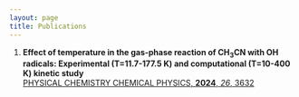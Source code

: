 ```yaml
---
layout: page
title: Publications
---
```


1. **Effect of temperature in the gas-phase reaction of CH<sub>3</sub>CN with OH radicals: Experimental (T=11.7-177.5 K) and computational (T=10-400 K) kinetic study**  
   [PHYSICAL CHEMISTRY CHEMICAL PHYSICS, **2024**, _26_, 3632](https://pubs.rsc.org/en/content/articlelanding/2024/cp/d3cp04944b)

